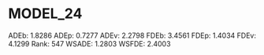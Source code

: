 # MODEL_24

ADEb: 1.8286
ADEp: 0.7277
ADEv: 2.2798
FDEb: 3.4561
FDEp: 1.4034
FDEv: 4.1299
Rank: 547
WSADE: 1.2803
WSFDE: 2.4003